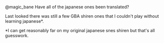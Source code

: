 @magic_bane Have all of the japanese ones been translated?

Last Iooked there was still a few GBA shiren ones that I couldn't play without learning japanese*.

*I can get reasonably far on my original japanese snes shiren but that's all guesswork.